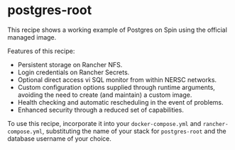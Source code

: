 # postgres-root

This recipe shows a working example of Postgres on Spin using the official managed image.

Features of this recipe:
  * Persistent storage on Rancher NFS.
  * Login credentials on Rancher Secrets.
  * Optional direct access vi SQL monitor from within NERSC networks.
  * Custom configuration options supplied through runtime arguments, avoiding the
    need to create (and maintain) a custom image.
  * Health checking and automatic rescheduling in the event of problems.
  * Enhanced security through a reduced set of capabilities.

To use this recipe, incorporate it into your `docker-compose.yml` and `rancher-compose.yml`,
substituting the name of your stack for `postgres-root` and the database username of your choice.
